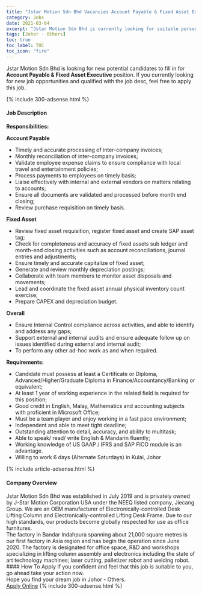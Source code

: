 ```yaml
---
title: "Jstar Motion Sdn Bhd Vacancies Account Payable & Fixed Asset Executive" 
category: Jobs 
date: 2021-03-04 
excerpt: "Jstar Motion Sdn Bhd is currently looking for suitable person to fill in the Account Payable & Fixed Asset Executive which based in Johor - Others" 
tags: [Johor - Others] 
toc: true 
toc_label: TOC 
toc_icon: "fire" 
--- 
```


<p>Jstar Motion Sdn Bhd is looking for new potential candidates to fill in for <b>Account Payable & Fixed Asset Executive</b> position. If you currently looking for new job opportunities and qualified with the job desc, feel free to apply this job.
</p>{% include 300-adsense.html %} 
<div><div><h4>Job Description</h4></div><div><div><span><div><p><strong>Responsibilities:</strong></p><p><strong>Account Payable</strong></p><ul><li>Timely and accurate processing of inter-company invoices;</li><li>Monthly reconciliation of inter-company invoices;</li><li>Validate employee expense claims to ensure compliance with local travel and entertainment policies;</li><li>Process payments to employees on timely basis;</li><li>Liaise effectively with internal and external vendors on matters relating to accounts;</li><li>Ensure all documents are validated and processed before month end closing;</li><li>Review purchase requisition on timely basis.</li></ul><p><strong>Fixed Asset</strong></p><ul><li>Review fixed asset requisition, register fixed asset and create SAP asset tag;</li><li>Check for completeness and accuracy of fixed assets sub ledger and month-end closing activities such as account reconciliations, journal entries and adjustments;</li><li>Ensure timely and accurate capitalize of fixed asset;</li><li>Generate and review monthly depreciation postings;</li><li>Collaborate with team members to monitor asset disposals and movements;</li><li>Lead and coordinate the fixed asset annual physical inventory count exercise;</li><li>Prepare CAPEX and depreciation budget.</li></ul><p><strong>Overall</strong></p><ul><li>Ensure Internal Control compliance across activities, and able to identify and address any gaps;</li><li>Support external and internal audits and ensure adequate follow up on issues identified during external and internal audit;</li><li>To perform any other ad-hoc work as and when required.</li></ul><p><strong>Requirements:</strong></p><ul><li>Candidate must possess at least a Certificate or Diploma, Advanced/Higher/Graduate Diploma in Finance/Accountancy/Banking or equivalent;</li><li>At least 1 year of working experience in the related field is required for this position;</li><li>Good credit in English, Malay, Mathematics and accounting subjects with proficient in Microsoft Office;</li><li>Must be a team player and enjoy working in a fast pace environment;</li><li>Independent and able to meet tight deadline;</li><li>Outstanding attention to detail, accuracy, and ability to multitask;</li><li>Able to speak/ read/ write English &amp; Mandarin fluently;</li><li>Working knowledge of US GAAP / IFRS and SAP FICO module is an advantage.</li><li>Willing to work 6 days (Alternate Saturdays) in Kulai, Johor</li></ul></div></span></div></div></div> 
{% include article-adsense.html %} 
<div><div><h4>Company Overview</h4></div><div><div><span><div><div>Jstar Motion Sdn Bhd was established in July 2019 and is privately owned by J-Star Motion Corporation USA under the NEEQ listed company, Jiecang Group. We are an OEM manufacturer of Electronically-controlled Desk Lifting Column and Electronically-controlled Lifting Desk Frame. Due to our high standards, our products become globally respected for use as office furnitures.</div>
<div>The factory in Bandar Indahpura spanning about 21,000 square metres is our first factory in Asia region and has begin the operation since June 2020.&#160;The factory is designated for office space, R&amp;D and workshops specializing in lifting column assembly and electronics including the state of art technology machines; laser cutting, palletizer robot and welding robot.</div></div></span></div></div></div> 
#### How To Apply 
If you confident and feel that this job is suitable to you, go ahead take your action now. <br/> 
Hope you find your dream job in Johor - Others. <br/> 
<a href="https://www.jobstreet.com.my/en/job/account-payable-fixed-asset-executive-4497043?jobId=jobstreet-my-job-4497043&" class="btn btn--info" target="_blank" rel="nofollow noopenner">Apply Online</a> 
{% include 300-adsense.html %} 